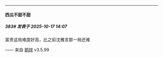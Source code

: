 ﻿
*****

####  西瓜不甜不甜  
##### 383#       发表于 2025-10-17 14:07

富贵这局难度好高，比之前沈雅言那一局还难

—— 来自 [鹅球](https://www.pgyer.com/GcUxKd4w) v3.5.99

